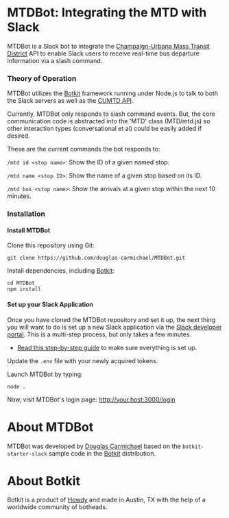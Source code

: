# MTDBot: Integrating the MTD with Slack

MTDBot is a Slack bot to integrate the [Champaign-Urbana Mass Transit District](https://www.cumtd.com/) API
to enable Slack users to receive real-time bus departure information via a slash command.

### Theory of Operation
MTDBot utilizes the [Botkit](https://github.com/howdyai/botkit) framework running under Node.js to talk to both the
Slack servers as well as the [CUMTD API](https://developer.cumtd.com/). 

Currently, MTDBot only responds to slash command events. But, the core communication code is abstracted into the 'MTD' class (MTD/mtd.js) so other interaction types (conversational et al) could be easily added if desired.

These are the current commands the bot responds to:

`/mtd id <stop name>`: Show the ID of a given named stop.

`/mtd name <stop ID>`: Show the name of a given stop based on its ID.

`/mtd bus <stop name>`: Show the arrivals at a given stop within the next 10 minutes.

### Installation

#### Install MTDBot

Clone this repository using Git:

`git clone https://github.com/douglas-carmichael/MTDBot.git`

Install dependencies, including [Botkit](https://github.com/howdyai/botkit):

```
cd MTDBot
npm install
```

#### Set up your Slack Application 
Once you have cloned the MTDBot repository and set it up, the next thing you will want to do is set up a new Slack application via the [Slack developer portal](https://api.slack.com/). This is a multi-step process, but only takes a few minutes. 

* [Read this step-by-step guide](https://github.com/howdyai/botkit/blob/master/docs/slack-events-api.md) to make sure everything is set up. 

Update the `.env` file with your newly acquired tokens.

Launch MTDBot by typing:

`node .`

Now, visit MTDBot's login page: http://your.host:3000/login

# About MTDBot

MTDBot was developed by [Douglas Carmichael](mailto:dcarmich@dcarmichael.net) based on the `botkit-starter-slack` sample code in the [Botkit](https//github.com/howdyai/botkit) distribution.

# About Botkit

Botkit is a product of [Howdy](https://howdy.ai) and made in Austin, TX with the help of a worldwide community of botheads.
